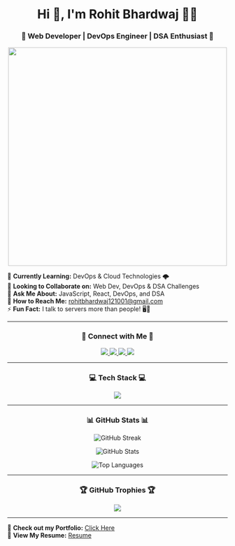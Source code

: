 <h1 align="center">Hi 👋, I'm Rohit Bhardwaj 👨‍💻</h1>
<h3 align="center">🚀 Web Developer | DevOps Engineer | DSA Enthusiast 🚀</h3>

<p align="center">
  <img src="https://media.giphy.com/media/qgQUggAC3Pfv687qPC/giphy.gif" width="500"/>
</p>

🌱 **Currently Learning:** DevOps & Cloud Technologies 🌩️  
👯 **Looking to Collaborate on:** Web Dev, DevOps & DSA Challenges  
💬 **Ask Me About:** JavaScript, React, DevOps, and DSA  
📩 **How to Reach Me:** rohitbhardwaj121001@gmail.com  
⚡ **Fun Fact:** I talk to servers more than people! 🖥️💬  

---

<h3 align="center">🚀 Connect with Me 🚀</h3>
<p align="center">
  <a href="https://linkedin.com/in/rohitbhardwaj" target="blank">
    <img src="https://img.shields.io/badge/LinkedIn-0A66C2?style=for-the-badge&logo=linkedin&logoColor=white" />
  </a>
  <a href="https://instagram.com/btwits__rohittt" target="blank">
    <img src="https://img.shields.io/badge/Instagram-E4405F?style=for-the-badge&logo=instagram&logoColor=white" />
  </a>
  <a href="https://codeforces.com/profile/rohitbhardwajjj" target="blank">
    <img src="https://img.shields.io/badge/Codeforces-1F8ACB?style=for-the-badge&logo=codeforces&logoColor=white" />
  </a>
  <a href="https://www.linkedin.com/in/rohit-bhardwaj-a00ab930b/" target="_blank">
    <img src="https://img.shields.io/badge/LeetCode-FFA116?style=for-the-badge&logo=leetcode&logoColor=black" />
  </a>
</p>

---

<h3 align="center">💻 Tech Stack 💻</h3>
<p align="center">
  <img src="https://skillicons.dev/icons?i=html,css,js,react,nodejs,express,mongodb,mysql,bootstrap,tailwind,docker,kubernetes,aws,git,linux,bash,python,c,cpp" />
</p>

---

<h3 align="center">📊 GitHub Stats 📊</h3>
<p align="center">
  <img src="https://github-readme-streak-stats.herokuapp.com/?user=rohitbhardwajj&theme=dark" alt="GitHub Streak" />
</p>
<p align="center">
  <img src="https://github-readme-stats.vercel.app/api?username=rohitbhardwajj&show_icons=true&theme=dark" alt="GitHub Stats" />
</p>
<p align="center">
  <img src="https://github-readme-stats.vercel.app/api/top-langs/?username=rohitbhardwajj&layout=compact&theme=dark" alt="Top Languages" />
</p>

---

<h3 align="center">🏆 GitHub Trophies 🏆</h3>
<p align="center">
  <img src="https://github-profile-trophy.vercel.app/?username=rohitbhardwajj&theme=darkhub&margin-w=15" />
</p>

---

🚀 **Check out my Portfolio:** [Click Here](portfolio)  
📄 **View My Resume:** [Resume](resume)
